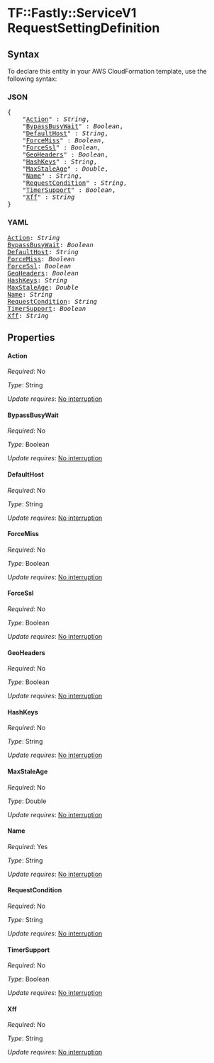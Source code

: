 # TF::Fastly::ServiceV1 RequestSettingDefinition

## Syntax

To declare this entity in your AWS CloudFormation template, use the following syntax:

### JSON

<pre>
{
    "<a href="#action" title="Action">Action</a>" : <i>String</i>,
    "<a href="#bypassbusywait" title="BypassBusyWait">BypassBusyWait</a>" : <i>Boolean</i>,
    "<a href="#defaulthost" title="DefaultHost">DefaultHost</a>" : <i>String</i>,
    "<a href="#forcemiss" title="ForceMiss">ForceMiss</a>" : <i>Boolean</i>,
    "<a href="#forcessl" title="ForceSsl">ForceSsl</a>" : <i>Boolean</i>,
    "<a href="#geoheaders" title="GeoHeaders">GeoHeaders</a>" : <i>Boolean</i>,
    "<a href="#hashkeys" title="HashKeys">HashKeys</a>" : <i>String</i>,
    "<a href="#maxstaleage" title="MaxStaleAge">MaxStaleAge</a>" : <i>Double</i>,
    "<a href="#name" title="Name">Name</a>" : <i>String</i>,
    "<a href="#requestcondition" title="RequestCondition">RequestCondition</a>" : <i>String</i>,
    "<a href="#timersupport" title="TimerSupport">TimerSupport</a>" : <i>Boolean</i>,
    "<a href="#xff" title="Xff">Xff</a>" : <i>String</i>
}
</pre>

### YAML

<pre>
<a href="#action" title="Action">Action</a>: <i>String</i>
<a href="#bypassbusywait" title="BypassBusyWait">BypassBusyWait</a>: <i>Boolean</i>
<a href="#defaulthost" title="DefaultHost">DefaultHost</a>: <i>String</i>
<a href="#forcemiss" title="ForceMiss">ForceMiss</a>: <i>Boolean</i>
<a href="#forcessl" title="ForceSsl">ForceSsl</a>: <i>Boolean</i>
<a href="#geoheaders" title="GeoHeaders">GeoHeaders</a>: <i>Boolean</i>
<a href="#hashkeys" title="HashKeys">HashKeys</a>: <i>String</i>
<a href="#maxstaleage" title="MaxStaleAge">MaxStaleAge</a>: <i>Double</i>
<a href="#name" title="Name">Name</a>: <i>String</i>
<a href="#requestcondition" title="RequestCondition">RequestCondition</a>: <i>String</i>
<a href="#timersupport" title="TimerSupport">TimerSupport</a>: <i>Boolean</i>
<a href="#xff" title="Xff">Xff</a>: <i>String</i>
</pre>

## Properties

#### Action

_Required_: No

_Type_: String

_Update requires_: [No interruption](https://docs.aws.amazon.com/AWSCloudFormation/latest/UserGuide/using-cfn-updating-stacks-update-behaviors.html#update-no-interrupt)

#### BypassBusyWait

_Required_: No

_Type_: Boolean

_Update requires_: [No interruption](https://docs.aws.amazon.com/AWSCloudFormation/latest/UserGuide/using-cfn-updating-stacks-update-behaviors.html#update-no-interrupt)

#### DefaultHost

_Required_: No

_Type_: String

_Update requires_: [No interruption](https://docs.aws.amazon.com/AWSCloudFormation/latest/UserGuide/using-cfn-updating-stacks-update-behaviors.html#update-no-interrupt)

#### ForceMiss

_Required_: No

_Type_: Boolean

_Update requires_: [No interruption](https://docs.aws.amazon.com/AWSCloudFormation/latest/UserGuide/using-cfn-updating-stacks-update-behaviors.html#update-no-interrupt)

#### ForceSsl

_Required_: No

_Type_: Boolean

_Update requires_: [No interruption](https://docs.aws.amazon.com/AWSCloudFormation/latest/UserGuide/using-cfn-updating-stacks-update-behaviors.html#update-no-interrupt)

#### GeoHeaders

_Required_: No

_Type_: Boolean

_Update requires_: [No interruption](https://docs.aws.amazon.com/AWSCloudFormation/latest/UserGuide/using-cfn-updating-stacks-update-behaviors.html#update-no-interrupt)

#### HashKeys

_Required_: No

_Type_: String

_Update requires_: [No interruption](https://docs.aws.amazon.com/AWSCloudFormation/latest/UserGuide/using-cfn-updating-stacks-update-behaviors.html#update-no-interrupt)

#### MaxStaleAge

_Required_: No

_Type_: Double

_Update requires_: [No interruption](https://docs.aws.amazon.com/AWSCloudFormation/latest/UserGuide/using-cfn-updating-stacks-update-behaviors.html#update-no-interrupt)

#### Name

_Required_: Yes

_Type_: String

_Update requires_: [No interruption](https://docs.aws.amazon.com/AWSCloudFormation/latest/UserGuide/using-cfn-updating-stacks-update-behaviors.html#update-no-interrupt)

#### RequestCondition

_Required_: No

_Type_: String

_Update requires_: [No interruption](https://docs.aws.amazon.com/AWSCloudFormation/latest/UserGuide/using-cfn-updating-stacks-update-behaviors.html#update-no-interrupt)

#### TimerSupport

_Required_: No

_Type_: Boolean

_Update requires_: [No interruption](https://docs.aws.amazon.com/AWSCloudFormation/latest/UserGuide/using-cfn-updating-stacks-update-behaviors.html#update-no-interrupt)

#### Xff

_Required_: No

_Type_: String

_Update requires_: [No interruption](https://docs.aws.amazon.com/AWSCloudFormation/latest/UserGuide/using-cfn-updating-stacks-update-behaviors.html#update-no-interrupt)

